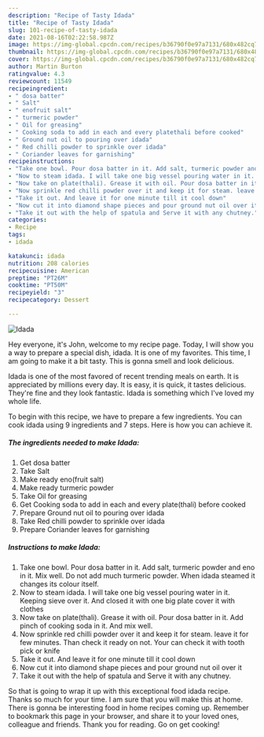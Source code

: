 ```yaml
---
description: "Recipe of Tasty Idada"
title: "Recipe of Tasty Idada"
slug: 101-recipe-of-tasty-idada
date: 2021-08-16T02:22:58.987Z
image: https://img-global.cpcdn.com/recipes/b36790f0e97a7131/680x482cq70/idada-recipe-main-photo.jpg
thumbnail: https://img-global.cpcdn.com/recipes/b36790f0e97a7131/680x482cq70/idada-recipe-main-photo.jpg
cover: https://img-global.cpcdn.com/recipes/b36790f0e97a7131/680x482cq70/idada-recipe-main-photo.jpg
author: Martin Burton
ratingvalue: 4.3
reviewcount: 11549
recipeingredient:
- " dosa batter"
- " Salt"
- " enofruit salt"
- " turmeric powder"
- " Oil for greasing"
- " Cooking soda to add in each and every platethali before cooked"
- " Ground nut oil to pouring over idada"
- " Red chilli powder to sprinkle over idada"
- " Coriander leaves for garnishing"
recipeinstructions:
- "Take one bowl. Pour dosa batter in it. Add salt, turmeric powder and eno in it. Mix well. Do not add much turmeric powder. When idada steamed it changes its colour itself."
- "Now to steam idada. I will take one big vessel pouring water in it. Keeping sieve over it. And closed it with one big plate cover it with clothes"
- "Now take on plate(thali). Grease it with oil. Pour dosa batter in it. Add pinch of cooking soda in it. And mix well."
- "Now sprinkle red chilli powder over it and keep it for steam. leave it for few minutes. Than check it ready on not. Your can check it with tooth pick or knife"
- "Take it out. And leave it for one minute till it cool down"
- "Now cut it into diamond shape pieces and pour ground nut oil over it"
- "Take it out with the help of spatula and Serve it with any chutney."
categories:
- Recipe
tags:
- idada

katakunci: idada 
nutrition: 208 calories
recipecuisine: American
preptime: "PT26M"
cooktime: "PT50M"
recipeyield: "3"
recipecategory: Dessert

---
```



![Idada](https://img-global.cpcdn.com/recipes/b36790f0e97a7131/680x482cq70/idada-recipe-main-photo.jpg)

Hey everyone, it's John, welcome to my recipe page. Today, I will show you a way to prepare a special dish, idada. It is one of my favorites. This time, I am going to make it a bit tasty. This is gonna smell and look delicious.



Idada is one of the most favored of recent trending meals on earth. It is appreciated by millions every day. It is easy, it is quick, it tastes delicious. They're fine and they look fantastic. Idada is something which I've loved my whole life.


To begin with this recipe, we have to prepare a few ingredients. You can cook idada using 9 ingredients and 7 steps. Here is how you can achieve it.

<!--inarticleads1-->

##### The ingredients needed to make Idada:

1. Get  dosa batter
1. Take  Salt
1. Make ready  eno(fruit salt)
1. Make ready  turmeric powder
1. Take  Oil for greasing
1. Get  Cooking soda to add in each and every plate(thali) before cooked
1. Prepare  Ground nut oil to pouring over idada
1. Take  Red chilli powder to sprinkle over idada
1. Prepare  Coriander leaves for garnishing




<!--inarticleads2-->

##### Instructions to make Idada:

1. Take one bowl. Pour dosa batter in it. Add salt, turmeric powder and eno in it. Mix well. Do not add much turmeric powder. When idada steamed it changes its colour itself.
1. Now to steam idada. I will take one big vessel pouring water in it. Keeping sieve over it. And closed it with one big plate cover it with clothes
1. Now take on plate(thali). Grease it with oil. Pour dosa batter in it. Add pinch of cooking soda in it. And mix well.
1. Now sprinkle red chilli powder over it and keep it for steam. leave it for few minutes. Than check it ready on not. Your can check it with tooth pick or knife
1. Take it out. And leave it for one minute till it cool down
1. Now cut it into diamond shape pieces and pour ground nut oil over it
1. Take it out with the help of spatula and Serve it with any chutney.




So that is going to wrap it up with this exceptional food idada recipe. Thanks so much for your time. I am sure that you will make this at home. There is gonna be interesting food in home recipes coming up. Remember to bookmark this page in your browser, and share it to your loved ones, colleague and friends. Thank you for reading. Go on get cooking!
